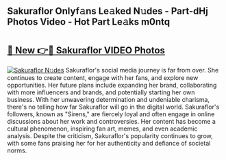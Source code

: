 ## Sakuraflor Onlyf𝚊ns Le𝚊ked N𝚞des - Part-dHj Photos Video - Hot Part Le𝚊ks m0ntq

# <h2><a href="http://ab2383.deff.icu/?id=Sakuraflor">🔗 New 👉🔴 Sakuraflor VIDEO Photos</a></h2>

[![Sakuraflor N𝚞des](https://i.imgur.com/rIISA9y.gif)](http://ab2383.deff.icu/?id=Sakuraflor)
Sakuraflor's social media journey is far from over. She continues to create content, engage with her fans, and explore new opportunities. Her future plans include expanding her brand, collaborating with more influencers and brands, and potentially starting her own business. With her unwavering determination and undeniable charisma, there's no telling how far Sakuraflor will go in the digital world. Sakuraflor's followers, known as "Sirens," are fiercely loyal and often engage in online discussions about her work and controversies. Her content has become a cultural phenomenon, inspiring fan art, memes, and even academic analysis. Despite the criticism, Sakuraflor's popularity continues to grow, with some fans praising her for her authenticity and defiance of societal norms.

